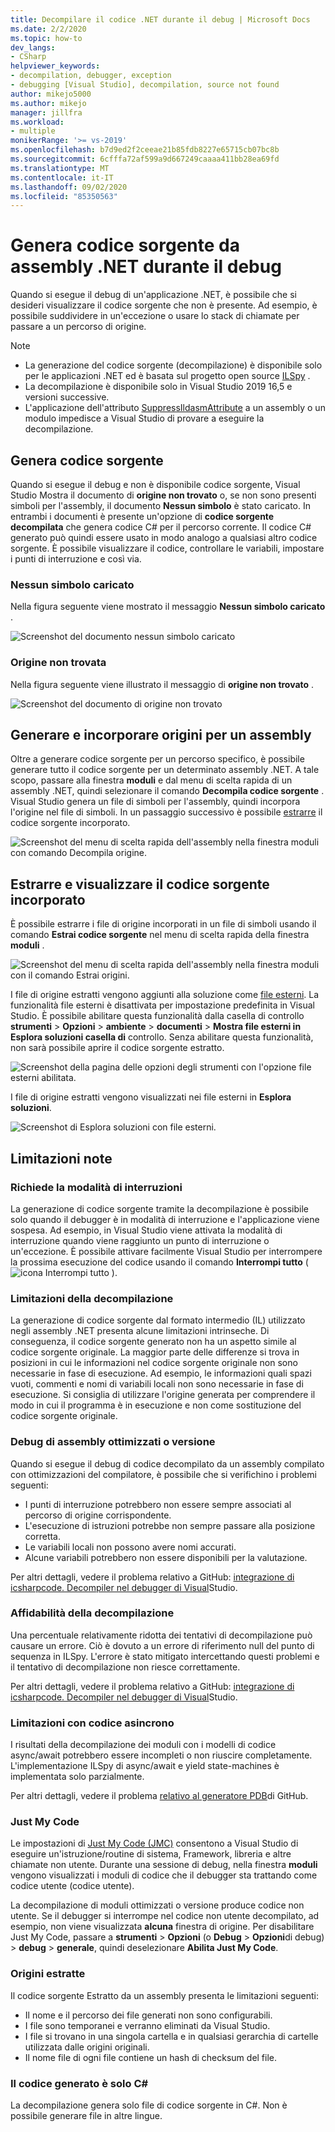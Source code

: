 ```yaml
---
title: Decompilare il codice .NET durante il debug | Microsoft Docs
ms.date: 2/2/2020
ms.topic: how-to
dev_langs:
- CSharp
helpviewer_keywords:
- decompilation, debugger, exception
- debugging [Visual Studio], decompilation, source not found
author: mikejo5000
ms.author: mikejo
manager: jillfra
ms.workload:
- multiple
monikerRange: '>= vs-2019'
ms.openlocfilehash: b7d9ed2f2ceeae21b85fdb8227e65715cb07bc8b
ms.sourcegitcommit: 6cfffa72af599a9d667249caaaa411bb28ea69fd
ms.translationtype: MT
ms.contentlocale: it-IT
ms.lasthandoff: 09/02/2020
ms.locfileid: "85350563"
---
```

# <a name="generate-source-code-from-net-assemblies-while-debugging"></a>Genera codice sorgente da assembly .NET durante il debug

Quando si esegue il debug di un'applicazione .NET, è possibile che si desideri visualizzare il codice sorgente che non è presente. Ad esempio, è possibile suddividere in un'eccezione o usare lo stack di chiamate per passare a un percorso di origine.

> [!NOTE]
> * La generazione del codice sorgente (decompilazione) è disponibile solo per le applicazioni .NET ed è basata sul progetto open source [ILSpy](https://github.com/icsharpcode/ILSpy) .
> * La decompilazione è disponibile solo in Visual Studio 2019 16,5 e versioni successive.
> * L'applicazione dell'attributo [SuppressIldasmAttribute](https://docs.microsoft.com/dotnet/api/system.runtime.compilerservices.suppressildasmattribute) a un assembly o un modulo impedisce a Visual Studio di provare a eseguire la decompilazione.

## <a name="generate-source-code"></a>Genera codice sorgente

Quando si esegue il debug e non è disponibile codice sorgente, Visual Studio Mostra il documento di **origine non trovato** o, se non sono presenti simboli per l'assembly, il documento **Nessun simbolo** è stato caricato. In entrambi i documenti è presente un'opzione di **codice sorgente decompilata** che genera codice C# per il percorso corrente. Il codice C# generato può quindi essere usato in modo analogo a qualsiasi altro codice sorgente. È possibile visualizzare il codice, controllare le variabili, impostare i punti di interruzione e così via.

### <a name="no-symbols-loaded"></a>Nessun simbolo caricato

Nella figura seguente viene mostrato il messaggio **Nessun simbolo caricato** .

![Screenshot del documento nessun simbolo caricato](media/decompilation-no-symbol-found.png)

### <a name="source-not-found"></a>Origine non trovata

Nella figura seguente viene illustrato il messaggio di **origine non trovato** .

![Screenshot del documento di origine non trovato](media/decompilation-no-source-found.png)

## <a name="generate-and-embed-sources-for-an-assembly"></a>Generare e incorporare origini per un assembly

Oltre a generare codice sorgente per un percorso specifico, è possibile generare tutto il codice sorgente per un determinato assembly .NET. A tale scopo, passare alla finestra **moduli** e dal menu di scelta rapida di un assembly .NET, quindi selezionare il comando **Decompila codice sorgente** . Visual Studio genera un file di simboli per l'assembly, quindi incorpora l'origine nel file di simboli. In un passaggio successivo è possibile [estrarre](#extract-and-view-the-embedded-source-code) il codice sorgente incorporato.

![Screenshot del menu di scelta rapida dell'assembly nella finestra moduli con comando Decompila origine.](media/decompilation-decompile-source-code.png)

## <a name="extract-and-view-the-embedded-source-code"></a>Estrarre e visualizzare il codice sorgente incorporato

È possibile estrarre i file di origine incorporati in un file di simboli usando il comando **Estrai codice sorgente** nel menu di scelta rapida della finestra **moduli** .

![Screenshot del menu di scelta rapida dell'assembly nella finestra moduli con il comando Estrai origini.](media/decompilation-extract-source-code.png)

I file di origine estratti vengono aggiunti alla soluzione come [file esterni](../ide/reference/miscellaneous-files.md). La funzionalità file esterni è disattivata per impostazione predefinita in Visual Studio. È possibile abilitare questa funzionalità dalla casella di controllo **strumenti**  >  **Opzioni**  >  **ambiente**  >  **documenti**  >  **Mostra file esterni in Esplora soluzioni casella di** controllo. Senza abilitare questa funzionalità, non sarà possibile aprire il codice sorgente estratto.

![Screenshot della pagina delle opzioni degli strumenti con l'opzione file esterni abilitata.](media/decompilation-tools-options-misc-files.png)

I file di origine estratti vengono visualizzati nei file esterni in **Esplora soluzioni**.

![Screenshot di Esplora soluzioni con file esterni.](media/decompilation-solution-explorer.png)

## <a name="known-limitations"></a>Limitazioni note

### <a name="requires-break-mode"></a>Richiede la modalità di interruzioni

La generazione di codice sorgente tramite la decompilazione è possibile solo quando il debugger è in modalità di interruzione e l'applicazione viene sospesa. Ad esempio, in Visual Studio viene attivata la modalità di interruzione quando viene raggiunto un punto di interruzione o un'eccezione. È possibile attivare facilmente Visual Studio per interrompere la prossima esecuzione del codice usando il comando **Interrompi tutto** ( ![ icona Interrompi tutto ](media/decompilation-break-all.png) ).

### <a name="decompilation-limitations"></a>Limitazioni della decompilazione

La generazione di codice sorgente dal formato intermedio (IL) utilizzato negli assembly .NET presenta alcune limitazioni intrinseche. Di conseguenza, il codice sorgente generato non ha un aspetto simile al codice sorgente originale. La maggior parte delle differenze si trova in posizioni in cui le informazioni nel codice sorgente originale non sono necessarie in fase di esecuzione. Ad esempio, le informazioni quali spazi vuoti, commenti e nomi di variabili locali non sono necessarie in fase di esecuzione. Si consiglia di utilizzare l'origine generata per comprendere il modo in cui il programma è in esecuzione e non come sostituzione del codice sorgente originale.

### <a name="debug-optimized-or-release-assemblies"></a>Debug di assembly ottimizzati o versione

Quando si esegue il debug di codice decompilato da un assembly compilato con ottimizzazioni del compilatore, è possibile che si verifichino i problemi seguenti:
- I punti di interruzione potrebbero non essere sempre associati al percorso di origine corrispondente.
- L'esecuzione di istruzioni potrebbe non sempre passare alla posizione corretta.
- Le variabili locali non possono avere nomi accurati.
- Alcune variabili potrebbero non essere disponibili per la valutazione.

Per altri dettagli, vedere il problema relativo a GitHub: [integrazione di icsharpcode. Decompiler nel debugger di Visual](https://github.com/icsharpcode/ILSpy/issues/1901)Studio.

### <a name="decompilation-reliability"></a>Affidabilità della decompilazione

Una percentuale relativamente ridotta dei tentativi di decompilazione può causare un errore. Ciò è dovuto a un errore di riferimento null del punto di sequenza in ILSpy.  L'errore è stato mitigato intercettando questi problemi e il tentativo di decompilazione non riesce correttamente.

Per altri dettagli, vedere il problema relativo a GitHub: [integrazione di icsharpcode. Decompiler nel debugger di Visual](https://github.com/icsharpcode/ILSpy/issues/1901)Studio.

### <a name="limitations-with-async-code"></a>Limitazioni con codice asincrono

I risultati della decompilazione dei moduli con i modelli di codice async/await potrebbero essere incompleti o non riuscire completamente. L'implementazione ILSpy di async/await e yield state-machines è implementata solo parzialmente. 

Per altri dettagli, vedere il problema [relativo al generatore PDB](https://github.com/icsharpcode/ILSpy/issues/1422)di GitHub.

### <a name="just-my-code"></a>Just My Code

Le impostazioni di [Just My Code (JMC)](https://docs.microsoft.com/visualstudio/debugger/just-my-code) consentono a Visual Studio di eseguire un'istruzione/routine di sistema, Framework, libreria e altre chiamate non utente. Durante una sessione di debug, nella finestra **moduli** vengono visualizzati i moduli di codice che il debugger sta trattando come codice utente (codice utente).

La decompilazione di moduli ottimizzati o versione produce codice non utente. Se il debugger si interrompe nel codice non utente decompilato, ad esempio, non viene visualizzata **alcuna** finestra di origine. Per disabilitare Just My Code, passare a **strumenti**  >  **Opzioni** (o **Debug**  >  **Opzioni**di debug) > **debug**  >  **generale**, quindi deselezionare **Abilita Just My Code**.

### <a name="extracted-sources"></a>Origini estratte

Il codice sorgente Estratto da un assembly presenta le limitazioni seguenti:
- Il nome e il percorso dei file generati non sono configurabili.
- I file sono temporanei e verranno eliminati da Visual Studio.
- I file si trovano in una singola cartella e in qualsiasi gerarchia di cartelle utilizzata dalle origini originali.
- Il nome file di ogni file contiene un hash di checksum del file.

### <a name="generated-code-is-c-only"></a>Il codice generato è solo C#
La decompilazione genera solo file di codice sorgente in C#. Non è possibile generare file in altre lingue.
